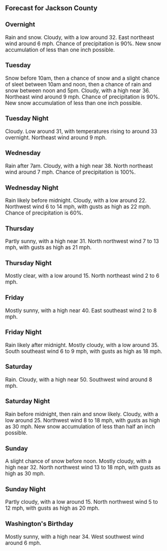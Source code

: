 <div>
   <h2>Forecast for Jackson County</h2>
   <p>
      <div style="font-size:120%">
         <h3>Overnight</h3>Rain and snow. Cloudy, with a low around 32. East northeast wind around 6 mph. Chance of precipitation is 90%. New snow accumulation
         of less than one inch possible.<br></div>
   </p>
   <p>
      <div style="font-size:120%">
         <h3>Tuesday</h3>Snow before 10am, then a chance of snow and a slight chance of sleet between 10am and noon, then a chance of rain and snow
         between noon and 5pm. Cloudy, with a high near 36. Northeast wind around 9 mph. Chance of precipitation is 90%. New snow accumulation
         of less than one inch possible.<br></div>
   </p>
   <p>
      <div style="font-size:120%">
         <h3>Tuesday Night</h3>Cloudy. Low around 31, with temperatures rising to around 33 overnight. Northeast wind around 9 mph.<br></div>
   </p>
   <p>
      <div style="font-size:120%">
         <h3>Wednesday</h3>Rain after 7am. Cloudy, with a high near 38. North northeast wind around 7 mph. Chance of precipitation is 100%.<br></div>
   </p>
   <p>
      <div style="font-size:120%">
         <h3>Wednesday Night</h3>Rain likely before midnight. Cloudy, with a low around 22. Northwest wind 6 to 14 mph, with gusts as high as 22 mph. Chance
         of precipitation is 60%.<br></div>
   </p>
   <p>
      <div style="font-size:120%">
         <h3>Thursday</h3>Partly sunny, with a high near 31. North northwest wind 7 to 13 mph, with gusts as high as 21 mph.<br></div>
   </p>
   <p>
      <div style="font-size:120%">
         <h3>Thursday Night</h3>Mostly clear, with a low around 15. North northeast wind 2 to 6 mph.<br></div>
   </p>
   <p>
      <div style="font-size:120%">
         <h3>Friday</h3>Mostly sunny, with a high near 40. East southeast wind 2 to 8 mph.<br></div>
   </p>
   <p>
      <div style="font-size:120%">
         <h3>Friday Night</h3>Rain likely after midnight. Mostly cloudy, with a low around 35. South southeast wind 6 to 9 mph, with gusts as high as 18
         mph.<br></div>
   </p>
   <p>
      <div style="font-size:120%">
         <h3>Saturday</h3>Rain. Cloudy, with a high near 50. Southwest wind around 8 mph.<br></div>
   </p>
   <p>
      <div style="font-size:120%">
         <h3>Saturday Night</h3>Rain before midnight, then rain and snow likely. Cloudy, with a low around 25. Northwest wind 8 to 18 mph, with gusts as high
         as 30 mph. New snow accumulation of less than half an inch possible.<br></div>
   </p>
   <p>
      <div style="font-size:120%">
         <h3>Sunday</h3>A slight chance of snow before noon. Mostly cloudy, with a high near 32. North northwest wind 13 to 18 mph, with gusts as
         high as 30 mph.<br></div>
   </p>
   <p>
      <div style="font-size:120%">
         <h3>Sunday Night</h3>Partly cloudy, with a low around 15. North northwest wind 5 to 12 mph, with gusts as high as 20 mph.<br></div>
   </p>
   <p>
      <div style="font-size:120%">
         <h3>Washington's Birthday</h3>Mostly sunny, with a high near 34. West southwest wind around 6 mph.<br></div>
   </p>
</div>